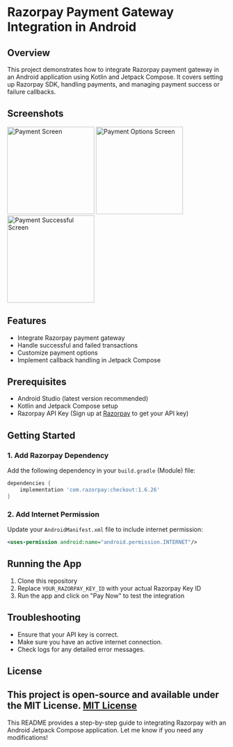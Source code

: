 # Razorpay Payment Gateway Integration in Android

## Overview
This project demonstrates how to integrate Razorpay payment gateway in an Android application using Kotlin and Jetpack Compose. It covers setting up Razorpay SDK, handling payments, and managing payment success or failure callbacks.


## Screenshots
<img src="https://github.com/user-attachments/assets/cf3f515e-96ad-4921-a59c-69d0a590dca7" alt="Payment Screen" width="200"/>
<img src="https://github.com/user-attachments/assets/ca2b722c-770c-4b11-8ee1-837c42860c28" alt="Payment Options Screen" width="200"/>
<img src="https://github.com/user-attachments/assets/8e6ad676-3a95-4f4f-85e5-714b4bb86c2b" alt="Payment Successful Screen" width="200"/>



## Features
- Integrate Razorpay payment gateway
- Handle successful and failed transactions
- Customize payment options
- Implement callback handling in Jetpack Compose

## Prerequisites
- Android Studio (latest version recommended)
- Kotlin and Jetpack Compose setup
- Razorpay API Key (Sign up at [Razorpay](https://razorpay.com/) to get your API key)

## Getting Started
### 1. Add Razorpay Dependency
Add the following dependency in your `build.gradle` (Module) file:
```gradle
dependencies {
    implementation 'com.razorpay:checkout:1.6.26'
}
```

### 2. Add Internet Permission
Update your `AndroidManifest.xml` file to include internet permission:
```xml
<uses-permission android:name="android.permission.INTERNET"/>
```

## Running the App
1. Clone this repository
2. Replace `YOUR_RAZORPAY_KEY_ID` with your actual Razorpay Key ID
3. Run the app and click on "Pay Now" to test the integration

## Troubleshooting
- Ensure that your API key is correct.
- Make sure you have an active internet connection.
- Check logs for any detailed error messages.

## License
This project is open-source and available under the MIT License.
[MIT License](LICENSE)
---

This README provides a step-by-step guide to integrating Razorpay with an Android Jetpack Compose application. Let me know if you need any modifications!

